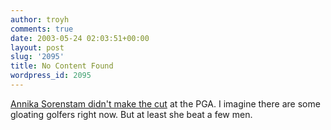 ```yaml
---
author: troyh
comments: true
date: 2003-05-24 02:03:51+00:00
layout: post
slug: '2095'
title: No Content Found
wordpress_id: 2095
---
```


[Annika Sorenstam didn't make the cut](http://news.bbc.co.uk/sport1/hi/golf/2934122.stm) at the PGA. I imagine there are some gloating golfers right now. But at least she beat a few men.
